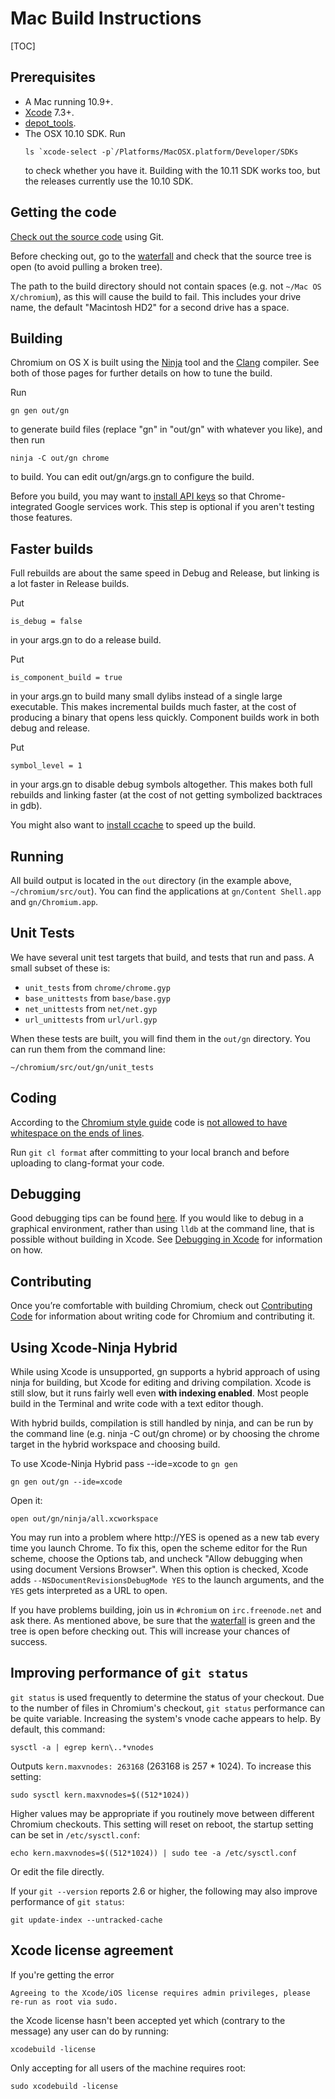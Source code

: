 # Mac Build Instructions

[TOC]

## Prerequisites

*   A Mac running 10.9+.
*   [Xcode](https://developer.apple.com/xcode) 7.3+.
*   [depot\_tools](http://dev.chromium.org/developers/how-tos/depottools).
*   The OSX 10.10 SDK. Run
    ```
    ls `xcode-select -p`/Platforms/MacOSX.platform/Developer/SDKs
    ```
    to check whether you have it.  Building with the 10.11 SDK works too, but
    the releases currently use the 10.10 SDK.

## Getting the code

[Check out the source code](https://www.chromium.org/developers/how-tos/get-the-code)
using Git.

Before checking out, go to the
[waterfall](http://build.chromium.org/buildbot/waterfall/) and check that the
source tree is open (to avoid pulling a broken tree).

The path to the build directory should not contain spaces (e.g. not
`~/Mac OS X/chromium`), as this will cause the build to fail. This includes your
drive name, the default "Macintosh HD2" for a second drive has a space.

## Building

Chromium on OS X is built using the [Ninja](ninja_build.md) tool and
the [Clang](clang.md) compiler. See both of those pages for further details on
how to tune the build.

Run

    gn gen out/gn

to generate build files (replace "gn" in "out/gn" with whatever you like), and
then run

    ninja -C out/gn chrome

to build.  You can edit out/gn/args.gn to configure the build.

Before you build, you may want to
[install API keys](https://sites.google.com/a/chromium.org/dev/developers/how-tos/api-keys)
so that Chrome-integrated Google services work. This step is optional if you
aren't testing those features.

## Faster builds

Full rebuilds are about the same speed in Debug and Release, but linking is a
lot faster in Release builds.

Put

    is_debug = false

in your args.gn to do a release build.

Put

    is_component_build = true

in your args.gn to build many small dylibs instead of a single large executable.
This makes incremental builds much faster, at the cost of producing a binary
that opens less quickly.  Component builds work in both debug and release.

Put

    symbol_level = 1

in your args.gn to disable debug symbols altogether.  This makes both full
rebuilds and linking faster (at the cost of not getting symbolized backtraces
in gdb).

You might also want to [install ccache](ccache_mac.md) to speed up the build.

## Running

All build output is located in the `out` directory (in the example above,
`~/chromium/src/out`).  You can find the applications at
`gn/Content Shell.app` and `gn/Chromium.app`.

## Unit Tests

We have several unit test targets that build, and tests that run and pass. A
small subset of these is:

*   `unit_tests` from `chrome/chrome.gyp`
*   `base_unittests` from `base/base.gyp`
*   `net_unittests` from `net/net.gyp`
*   `url_unittests` from `url/url.gyp`

When these tests are built, you will find them in the `out/gn`
directory. You can run them from the command line:

    ~/chromium/src/out/gn/unit_tests


## Coding

According to the
[Chromium style guide](http://dev.chromium.org/developers/coding-style) code is
[not allowed to have whitespace on the ends of lines](https://google.github.io/styleguide/cppguide.html#Horizontal_Whitespace).

Run `git cl format` after committing to your local branch and before uploading
to clang-format your code.

## Debugging

Good debugging tips can be found
[here](http://dev.chromium.org/developers/how-tos/debugging-on-os-x). If you
would like to debug in a graphical environment, rather than using `lldb` at the
command line, that is possible without building in Xcode. See
[Debugging in Xcode](http://www.chromium.org/developers/how-tos/debugging-on-os-x/building-with-ninja-debugging-with-xcode)
for information on how.

## Contributing

Once you’re comfortable with building Chromium, check out
[Contributing Code](http://dev.chromium.org/developers/contributing-code) for
information about writing code for Chromium and contributing it.

## Using Xcode-Ninja Hybrid

While using Xcode is unsupported, gn supports a hybrid approach of using ninja
for building, but Xcode for editing and driving compilation.  Xcode is still
slow, but it runs fairly well even **with indexing enabled**.  Most people
build in the Terminal and write code with a text editor though.

With hybrid builds, compilation is still handled by ninja, and can be run by the
command line (e.g. ninja -C out/gn chrome) or by choosing the chrome target
in the hybrid workspace and choosing build.

To use Xcode-Ninja Hybrid pass --ide=xcode to `gn gen`

```shell
gn gen out/gn --ide=xcode
```

Open it:

```shell
open out/gn/ninja/all.xcworkspace
```

You may run into a problem where http://YES is opened as a new tab every time
you launch Chrome. To fix this, open the scheme editor for the Run scheme,
choose the Options tab, and uncheck "Allow debugging when using document
Versions Browser". When this option is checked, Xcode adds
`--NSDocumentRevisionsDebugMode YES` to the launch arguments, and the `YES` gets
interpreted as a URL to open.

If you have problems building, join us in `#chromium` on `irc.freenode.net` and
ask there. As mentioned above, be sure that the
[waterfall](http://build.chromium.org/buildbot/waterfall/) is green and the tree
is open before checking out. This will increase your chances of success.

## Improving performance of `git status`

`git status` is used frequently to determine the status of your checkout.  Due
to the number of files in Chromium's checkout, `git status` performance can be
quite variable.  Increasing the system's vnode cache appears to help.  By
default, this command:

    sysctl -a | egrep kern\..*vnodes

Outputs `kern.maxvnodes: 263168` (263168 is 257 * 1024).  To increase this
setting:

    sudo sysctl kern.maxvnodes=$((512*1024))

Higher values may be appropriate if you routinely move between different
Chromium checkouts.  This setting will reset on reboot, the startup setting can
be set in `/etc/sysctl.conf`:

    echo kern.maxvnodes=$((512*1024)) | sudo tee -a /etc/sysctl.conf

Or edit the file directly.

If your `git --version` reports 2.6 or higher, the following may also improve
performance of `git status`:

    git update-index --untracked-cache

## Xcode license agreement

If you're getting the error

```
Agreeing to the Xcode/iOS license requires admin privileges, please re-run as root via sudo.
```

the Xcode license hasn't been accepted yet which (contrary to the message) any
user can do by running:

    xcodebuild -license

Only accepting for all users of the machine requires root:

    sudo xcodebuild -license
